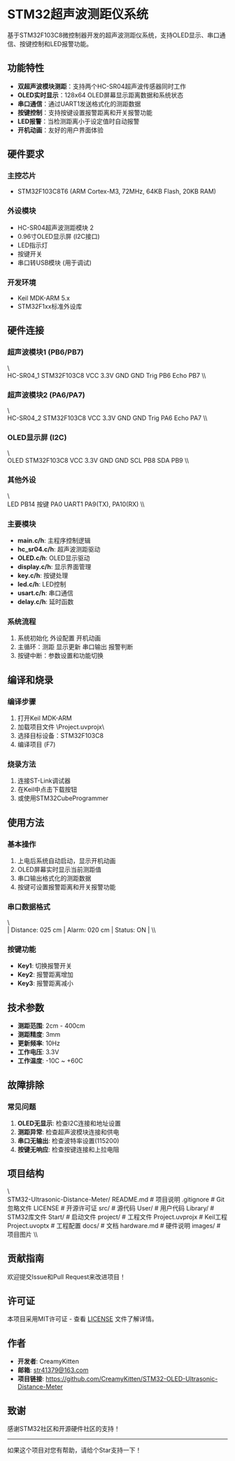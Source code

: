 # STM32超声波测距仪系统

基于STM32F103C8微控制器开发的超声波测距仪系统，支持OLED显示、串口通信、按键控制和LED报警功能。

##  功能特性

- **双超声波模块测距**：支持两个HC-SR04超声波传感器同时工作
- **OLED实时显示**：128x64 OLED屏幕显示距离数据和系统状态
- **串口通信**：通过UART1发送格式化的测距数据
- **按键控制**：支持按键设置报警距离和开关报警功能
- **LED报警**：当检测距离小于设定值时自动报警
- **开机动画**：友好的用户界面体验

##  硬件要求

### 主控芯片
- STM32F103C8T6 (ARM Cortex-M3, 72MHz, 64KB Flash, 20KB RAM)

### 外设模块
- HC-SR04超声波测距模块  2
- 0.96寸OLED显示屏 (I2C接口)
- LED指示灯
- 按键开关
- 串口转USB模块 (用于调试)

### 开发环境
- Keil MDK-ARM 5.x
- STM32F1xx标准外设库

##  硬件连接

### 超声波模块1 (PB6/PB7)
\\\
HC-SR04_1    STM32F103C8
VCC         3.3V
GND         GND
Trig        PB6
Echo        PB7
\\\

### 超声波模块2 (PA6/PA7)
\\\
HC-SR04_2    STM32F103C8
VCC         3.3V
GND         GND
Trig        PA6
Echo        PA7
\\\

### OLED显示屏 (I2C)
\\\
OLED         STM32F103C8
VCC         3.3V
GND         GND
SCL         PB8
SDA         PB9
\\\

### 其他外设
\\\
LED         PB14
按键         PA0
UART1       PA9(TX), PA10(RX)
\\\


### 主要模块
- **main.c/h**: 主程序控制逻辑
- **hc_sr04.c/h**: 超声波测距驱动
- **OLED.c/h**: OLED显示驱动
- **display.c/h**: 显示界面管理
- **key.c/h**: 按键处理
- **led.c/h**: LED控制
- **usart.c/h**: 串口通信
- **delay.c/h**: 延时函数

### 系统流程
1. 系统初始化  外设配置  开机动画
2. 主循环：测距  显示更新  串口输出  报警判断
3. 按键中断：参数设置和功能切换

##  编译和烧录

### 编译步骤
1. 打开Keil MDK-ARM
2. 加载项目文件 \Project.uvprojx\
3. 选择目标设备：STM32F103C8
4. 编译项目 (F7)

### 烧录方法
1. 连接ST-Link调试器
2. 在Keil中点击下载按钮
3. 或使用STM32CubeProgrammer

##  使用方法

### 基本操作
1. 上电后系统自动启动，显示开机动画
2. OLED屏幕实时显示当前测距值
3. 串口输出格式化的测距数据
4. 按键可设置报警距离和开关报警功能

### 串口数据格式
\\\
| Distance: 025 cm | Alarm: 020 cm | Status: ON |
\\\

### 按键功能
- **Key1**: 切换报警开关
- **Key2**: 报警距离增加
- **Key3**: 报警距离减小

##  技术参数

- **测距范围**: 2cm - 400cm
- **测距精度**: 3mm
- **更新频率**: 10Hz
- **工作电压**: 3.3V
- **工作温度**: -10C ~ +60C

##  故障排除

### 常见问题
1. **OLED无显示**: 检查I2C连接和地址设置
2. **测距异常**: 检查超声波模块连接和供电
3. **串口无输出**: 检查波特率设置(115200)
4. **按键无响应**: 检查按键连接和上拉电阻

##  项目结构

\\\
STM32-Ultrasonic-Distance-Meter/
 README.md                 # 项目说明
 .gitignore               # Git忽略文件
 LICENSE                  # 开源许可证
 src/                     # 源代码
    User/               # 用户代码
    Library/            # STM32库文件
    Start/              # 启动文件
 project/                 # 工程文件
    Project.uvprojx     # Keil工程
    Project.uvoptx      # 工程配置
 docs/                    # 文档
     hardware.md         # 硬件说明
     images/             # 项目图片
\\\

##  贡献指南

欢迎提交Issue和Pull Request来改进项目！

##  许可证

本项目采用MIT许可证 - 查看 [LICENSE](LICENSE) 文件了解详情。

##  作者

- **开发者**: CreamyKitten
- **邮箱**: str41379@163.com
- **项目链接**: https://github.com/CreamyKitten/STM32-OLED-Ultrasonic-Distance-Meter

##  致谢

感谢STM32社区和开源硬件社区的支持！

---

 如果这个项目对您有帮助，请给个Star支持一下！
